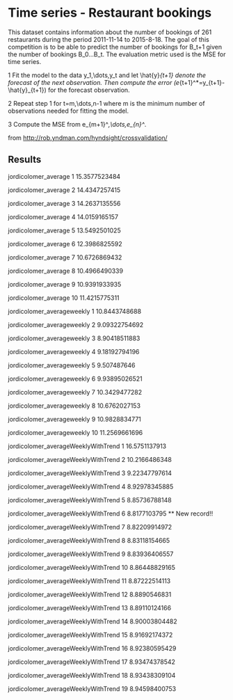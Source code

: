 # Time series - Restaurant bookings

This dataset contains information about the number of bookings of 261 restaurants during the period 2011-11-14 to 2015-8-18. The goal of this competition is to be able to predict the number of bookings for B_t+1 given the number of bookings B_0...B_t. The evaluation metric used is the MSE for time series.

1 Fit the model to the data y_1,\dots,y_t and let \hat{y}_{t+1} denote the forecast of the next observation. Then compute the error (e_{t+1}^*=y_{t+1}-\hat{y}_{t+1}) for the forecast observation.

2 Repeat step 1 for t=m,\dots,n-1 where m is the minimum number of observations needed for fitting the model.

3 Compute the MSE from e_{m+1}^*,\dots,e_{n}^*.

from http://rob.yndman.com/hyndsight/crossvalidation/

## Results

jordicolomer_average 1 15.3577523484 

jordicolomer_average 2 14.4347257415 

jordicolomer_average 3 14.2637135556 

jordicolomer_average 4 14.0159165157 

jordicolomer_average 5 13.5492501025 

jordicolomer_average 6 12.3986825592 

jordicolomer_average 7 10.6726869432 

jordicolomer_average 8 10.4966490339 

jordicolomer_average 9 10.9391933935 

jordicolomer_average 10 11.4215775311 

jordicolomer_averageweekly 1 10.8443748688 

jordicolomer_averageweekly 2 9.09322754692 

jordicolomer_averageweekly 3 8.90418511883 

jordicolomer_averageweekly 4 9.18192794196 

jordicolomer_averageweekly 5 9.507487646 

jordicolomer_averageweekly 6 9.93895026521 

jordicolomer_averageweekly 7 10.3429477282 

jordicolomer_averageweekly 8 10.6762027153 

jordicolomer_averageweekly 9 10.9828834771 

jordicolomer_averageweekly 10 11.2569661696 

jordicolomer_averageWeeklyWithTrend 1 16.5751137913 

jordicolomer_averageWeeklyWithTrend 2 10.2166486348 

jordicolomer_averageWeeklyWithTrend 3 9.22347797614 

jordicolomer_averageWeeklyWithTrend 4 8.92978345885 

jordicolomer_averageWeeklyWithTrend 5 8.85736788148 

jordicolomer_averageWeeklyWithTrend 6 8.8177103795   ** New record!!

jordicolomer_averageWeeklyWithTrend 7 8.82209914972 

jordicolomer_averageWeeklyWithTrend 8 8.83118154665 

jordicolomer_averageWeeklyWithTrend 9 8.83936406557 

jordicolomer_averageWeeklyWithTrend 10 8.86448829165 

jordicolomer_averageWeeklyWithTrend 11 8.87222514113 

jordicolomer_averageWeeklyWithTrend 12 8.8890546831 

jordicolomer_averageWeeklyWithTrend 13 8.89110124166 

jordicolomer_averageWeeklyWithTrend 14 8.90003804482 

jordicolomer_averageWeeklyWithTrend 15 8.91692174372 

jordicolomer_averageWeeklyWithTrend 16 8.92380595429 

jordicolomer_averageWeeklyWithTrend 17 8.93474378542 

jordicolomer_averageWeeklyWithTrend 18 8.93438309104 

jordicolomer_averageWeeklyWithTrend 19 8.94598400753 
